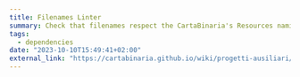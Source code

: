 ```yaml
---
title: Filenames Linter
summary: Check that filenames respect the CartaBinaria's Resources naming standard
tags:
  - dependencies
date: "2023-10-10T15:49:41+02:00"
external_link: "https://cartabinaria.github.io/wiki/progetti-ausiliari/filenameslinter/"
---
```

